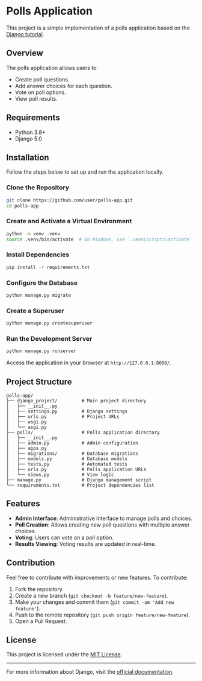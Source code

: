 # Polls Application

This project is a simple implementation of a polls application based on the [Django tutorial](https://docs.djangoproject.com/en/5.0/intro/tutorial01/).

## Overview
The polls application allows users to:
- Create poll questions.
- Add answer choices for each question.
- Vote on poll options.
- View poll results.

## Requirements

- Python 3.8+
- Django 5.0

## Installation

Follow the steps below to set up and run the application locally.

### Clone the Repository

```bash
git clone https://github.com/user/polls-app.git
cd polls-app
```

### Create and Activate a Virtual Environment

```bash
python -m venv .venv
source .venv/bin/activate  # On Windows, use `.venv\Scripts\activate`
```

### Install Dependencies

```bash
pip install -r requirements.txt
```

### Configure the Database

```bash
python manage.py migrate
```

### Create a Superuser

```bash
python manage.py createsuperuser
```

### Run the Development Server

```bash
python manage.py runserver
```

Access the application in your browser at `http://127.0.0.1:8000/`.

## Project Structure

```plaintext
polls-app/
├── django_project/         # Main project directory
│   ├── __init__.py
│   ├── settings.py         # Django settings
│   ├── urls.py             # Project URLs
│   ├── wsgi.py
│   └── asgi.py
├── polls/                  # Polls application directory
│   ├── __init__.py
│   ├── admin.py            # Admin configuration
│   ├── apps.py
│   ├── migrations/         # Database migrations
│   ├── models.py           # Database models
│   ├── tests.py            # Automated tests
│   ├── urls.py             # Polls application URLs
│   └── views.py            # View logic
├── manage.py               # Django management script
└── requirements.txt        # Project dependencies list
```

## Features

- **Admin Interface**: Administrative interface to manage polls and choices.
- **Poll Creation**: Allows creating new poll questions with multiple answer choices.
- **Voting**: Users can vote on a poll option.
- **Results Viewing**: Voting results are updated in real-time.

## Contribution

Feel free to contribute with improvements or new features. To contribute:

1. Fork the repository.
2. Create a new branch (`git checkout -b feature/new-feature`).
3. Make your changes and commit them (`git commit -am 'Add new feature'`).
4. Push to the remote repository (`git push origin feature/new-feature`).
5. Open a Pull Request.

## License

This project is licensed under the [MIT License](LICENSE).

---

For more information about Django, visit the [official documentation](https://docs.djangoproject.com/en/5.0/).
```

